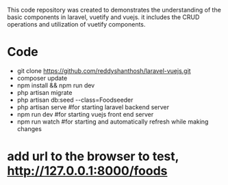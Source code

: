 This code repository was created to demonstrates the understanding of 
the basic components in laravel, vuetify and vuejs. it includes the CRUD operations and
utilization of vuetify components. 

# Code
* git clone https://github.com/reddyshanthosh/laravel-vuejs.git
* composer update
* npm install && npm run dev
* php artisan migrate
* php artisan db:seed --class=Foodseeder
* php artisan serve #for starting laravel backend server
* npm run dev #for starting vuejs front end server
* npm run watch #for starting and automatically refresh while making changes


# add url to the browser to test, http://127.0.0.1:8000/foods
